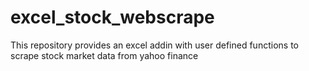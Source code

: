 # excel_stock_webscrape
This repository provides an excel addin with user defined functions to scrape stock market data from yahoo finance
